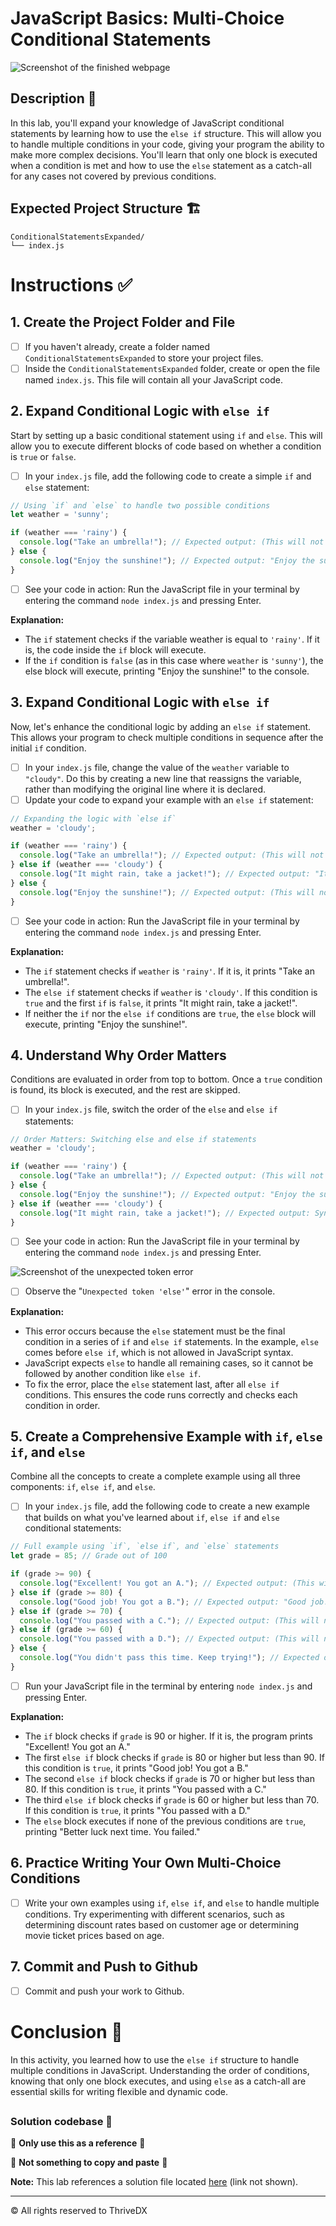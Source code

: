 
# JavaScript Basics: Multi-Choice Conditional Statements

![Screenshot of the finished webpage](assets/images/complete.png)

## Description 📄

In this lab, you'll expand your knowledge of JavaScript conditional statements by learning how to use the `else if` structure. This will allow you to handle multiple conditions in your code, giving your program the ability to make more complex decisions. You'll learn that only one block is executed when a condition is met and how to use the `else` statement as a catch-all for any cases not covered by previous conditions.

## Expected Project Structure 🏗️

```
ConditionalStatementsExpanded/
└── index.js
```

# Instructions ✅

## 1. **Create the Project Folder and File**

- [ ] If you haven't already, create a folder named `ConditionalStatementsExpanded` to store your project files.
- [ ] Inside the `ConditionalStatementsExpanded` folder, create or open the file named `index.js`. This file will contain all your JavaScript code.

## 2. **Expand Conditional Logic with `else if`**

Start by setting up a basic conditional statement using `if` and `else`. This will allow you to execute different blocks of code based on whether a condition is `true` or `false`.

- [ ] In your `index.js` file, add the following code to create a simple `if` and `else` statement:

```js
// Using `if` and `else` to handle two possible conditions
let weather = 'sunny';

if (weather === 'rainy') {
  console.log("Take an umbrella!"); // Expected output: (This will not print because the condition is false)
} else {
  console.log("Enjoy the sunshine!"); // Expected output: "Enjoy the sunshine!"
}
```

- [ ] See your code in action: Run the JavaScript file in your terminal by entering the command `node index.js` and pressing Enter.



**Explanation:**

- The `if` statement checks if the variable weather is equal to `'rainy'`. If it is, the code inside the `if` block will execute.
- If the `if` condition is `false` (as in this case where `weather` is `'sunny'`), the else block will execute, printing "Enjoy the sunshine!" to the console.


## 3. **Expand Conditional Logic with `else if`**

Now, let's enhance the conditional logic by adding an `else if` statement. This allows your program to check multiple conditions in sequence after the initial `if` condition.

- [ ] In your `index.js` file, change the value of the `weather` variable to `"cloudy"`. Do this by creating a new line that reassigns the variable, rather than modifying the original line where it is declared.
- [ ] Update your code to expand your example with an `else if` statement:

```js
// Expanding the logic with `else if`
weather = 'cloudy';

if (weather === 'rainy') {
  console.log("Take an umbrella!"); // Expected output: (This will not print because the condition is false)
} else if (weather === 'cloudy') {
  console.log("It might rain, take a jacket!"); // Expected output: "It might rain, take a jacket!"
} else {
  console.log("Enjoy the sunshine!"); // Expected output: (This will not print because the `else if` is true)
}
```

- [ ] See your code in action: Run the JavaScript file in your terminal by entering the command `node index.js` and pressing Enter.

**Explanation:**

- The `if` statement checks if `weather` is `'rainy'`. If it is, it prints "Take an umbrella!".
- The `else if` statement checks if `weather` is `'cloudy'`. If this condition is `true` and the first `if` is `false`, it prints "It might rain, take a jacket!".
- If neither the `if` nor the `else if` conditions are `true`, the `else` block will execute, printing "Enjoy the sunshine!".

## 4. **Understand Why Order Matters**
Conditions are evaluated in order from top to bottom. Once a `true` condition is found, its block is executed, and the rest are skipped. 

- [ ] In your `index.js` file, switch the order of the `else` and `else if` statements:

```js
// Order Matters: Switching else and else if statements
weather = 'cloudy';

if (weather === 'rainy') {
  console.log("Take an umbrella!"); // Expected output: (This will not print because the condition is false)
} else {
  console.log("Enjoy the sunshine!"); // Expected output: "Enjoy the sunshine!"
} else if (weather === 'cloudy') {
  console.log("It might rain, take a jacket!"); // Expected output: SyntaxError: Unexpected token 'else'
}
```

- [ ] See your code in action: Run the JavaScript file in your terminal by entering the command `node index.js` and pressing Enter.

![Screenshot of the unexpected token error](assets/images/unexpected_token_error.png)
- [ ] Observe the "`Unexpected token 'else'`" error in the console.

**Explanation:**

- This error occurs because the `else` statement must be the final condition in a series of `if` and `else if` statements. In the example, `else` comes before `else if`, which is not allowed in JavaScript syntax.
- JavaScript expects `else` to handle all remaining cases, so it cannot be followed by another condition like `else if`.
- To fix the error, place the `else` statement last, after all `else if` conditions. This ensures the code runs correctly and checks each condition in order.


## 5. **Create a Comprehensive Example with `if`, `else if`, and `else`**

Combine all the concepts to create a complete example using all three components: `if`, `else if`, and `else`.

- [ ] In your `index.js` file, add the following code to create a new example that builds on what you've learned about `if`, `else if` and `else` conditional statements:

```js
// Full example using `if`, `else if`, and `else` statements
let grade = 85; // Grade out of 100

if (grade >= 90) {
  console.log("Excellent! You got an A."); // Expected output: (This will not print because the condition is false)
} else if (grade >= 80) {
  console.log("Good job! You got a B."); // Expected output: "Good job! You got a B."
} else if (grade >= 70) {
  console.log("You passed with a C."); // Expected output: (This will not print because an `else if` is true)
} else if (grade >= 60) {
  console.log("You passed with a D."); // Expected output: (This will not print because an `else if` is true)
} else {
  console.log("You didn't pass this time. Keep trying!"); // Expected output: (This will not print because an `else if` is true)
}
```

- [ ] Run your JavaScript file in the terminal by entering `node index.js` and pressing Enter.

**Explanation:**

- The `if` block checks if `grade` is 90 or higher. If it is, the program prints "Excellent! You got an A."
- The first `else if` block checks if `grade` is 80 or higher but less than 90. If this condition is `true`, it prints "Good job! You got a B."
- The second `else if` block checks if `grade` is 70 or higher but less than 80. If this condition is `true`, it prints "You passed with a C."
- The third `else if` block checks if `grade` is 60 or higher but less than 70. If this condition is `true`, it prints "You passed with a D."
- The `else` block executes if none of the previous conditions are `true`, printing "Better luck next time. You failed."


## 6. **Practice Writing Your Own Multi-Choice Conditions**

- [ ] Write your own examples using `if`, `else if`, and `else` to handle multiple conditions. Try experimenting with different scenarios, such as determining discount rates based on customer age or determining movie ticket prices based on age.

## 7. **Commit and Push to Github**

- [ ] Commit and push your work to Github.

##

# Conclusion 📄

In this activity, you learned how to use the `else if` structure to handle multiple conditions in JavaScript. Understanding the order of conditions, knowing that only one block executes, and using `else` as a catch-all are essential skills for writing flexible and dynamic code.

##

### Solution codebase 👀
🛑 **Only use this as a reference** 🛑

💾 **Not something to copy and paste** 💾

**Note:** This lab references a solution file located [here](https://github.com/HackerUSA-CE/aisd-jse-conditional-statements-multichoice/tree/solution) (link not shown).

---

© All rights reserved to ThriveDX
